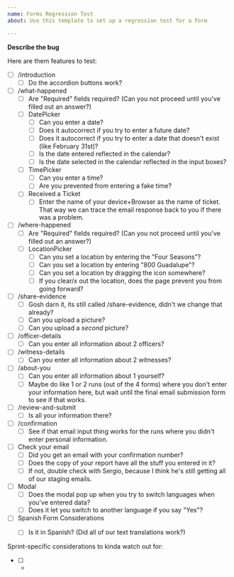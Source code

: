 ```yaml
---
name: Forms Regression Test
about: Use this template to set up a regression test for a Form

---
```


**Describe the bug**
<!--- here we list out the expected functionality as a checklist --->

Here are them features to test:
- [ ] /introduction
  - [ ] Do the accordion buttons work?
- [ ] /what-happened
  - [ ] Are "Required" fields required? (Can you not proceed until you've filled out an answer?)
  - [ ] DatePicker
    - [ ] Can you enter a date?
    - [ ] Does it autocorrect if you try to enter a future date?
    - [ ] Does it autocorrect if you try to enter a date that doesn't exist (like February 31st)?
    - [ ] Is the date entered reflected in the calendar?
    - [ ] Is the date selected in the calendar reflected in the input boxes?
  - [ ] TimePicker
    - [ ] Can you enter a time?
    - [ ] Are you prevented from entering a fake time?
  - [ ] Received a Ticket
    - [ ] Enter the name of your device+Browser as the name of ticket. That way we can trace the email response back to you if there was a problem.
- [ ] /where-happened
  - [ ] Are "Required" fields required? (Can you not proceed until you've filled out an answer?)
  - [ ] LocationPicker
    - [ ] Can you set a location by entering the "Four Seasons"?
    - [ ] Can you set a location by entering "800 Guadalupe"?
    - [ ] Can you set a location by dragging the icon somewhere?
    - [ ] If you clear/x out the location, does the page prevent you from going forward?
- [ ] /share-evidence
  - [ ] Gosh darn it, its still called /share-evidence, didn't we change that already?
  - [ ] Can you upload a picture?
  - [ ] Can you upload a *second* picture?
- [ ] /officer-details
  - [ ] Can you enter all information about 2 officers?
- [ ] /witness-details
  - [ ] Can you enter all information about 2 witnesses?
- [ ] /about-you
  - [ ] Can you enter all information about 1 yourself?
  - [ ] Maybe do like 1 or 2 runs (out of the 4 forms) where you don't enter your information here, but wait until the final email submission form to see if that works.
- [ ] /review-and-submit
  - [ ] Is all your information there?
- [ ] /confirmation
  - [ ] See if that email input thing works for the runs where you didn't enter personal information.
- [ ] Check your email
  - [ ] Did you get an email with your confirmation number?
  - [ ] Does the copy of your report have all the stuff you entered in it?
  - [ ] If not, double check with Sergio, because I think he's still getting all of our staging emails.
- [ ] Modal
  - [ ] Does the modal pop up when you try to switch languages when you've entered data?
  - [ ] Does it let you switch to another language if you say "Yes"?
- [ ] Spanish Form Considerations
  - [ ] Is it in Spanish? (Did all of our text translations work?)



Sprint-specific considerations to kinda watch out for:
<!--- list related issues here, add checkboxes as needed --->
- [ ] <!--- link to related issue --->
  - <!-- description to test -->
<!--- eg. 
- [ ] https://github.com/cityofaustin/techstack/issues/1743
  - Covered by regression testing. Basically make sure the file uploader on /share-evidence works.
--->
